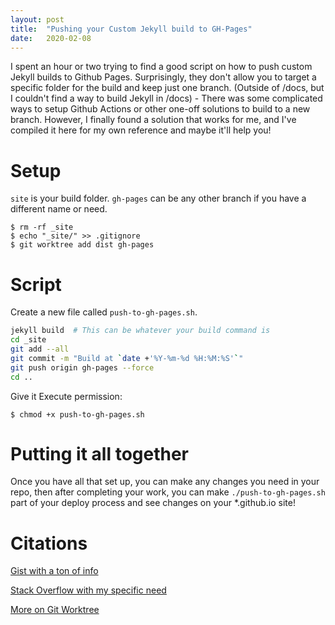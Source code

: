 ```yaml
---
layout:	post
title:	"Pushing your Custom Jekyll build to GH-Pages"
date:	2020-02-08
---
```


I spent an hour or two trying to find a good script on how to push custom Jekyll builds to Github Pages. Surprisingly, they don't allow you to target a specific folder for the build and keep just one branch. (Outside of /docs, but I couldn't find a way to build Jekyll in /docs) - There was some complicated ways to setup Github Actions or other one-off solutions to build to a new branch. However, I finally found a solution that works for me, and I've compiled it here for my own reference and maybe it'll help you!

# Setup

`site` is your build folder.
`gh-pages` can be any other branch if you have a different name or need.

```shell
$ rm -rf _site
$ echo "_site/" >> .gitignore
$ git worktree add dist gh-pages
```

# Script

Create a new file called  `push-to-gh-pages.sh`.

```bash
jekyll build  # This can be whatever your build command is
cd _site
git add --all
git commit -m "Build at `date +'%Y-%m-%d %H:%M:%S'`"
git push origin gh-pages --force
cd ..
```

Give it Execute permission: 

`$ chmod +x push-to-gh-pages.sh`

# Putting it all together

Once you have all that set up, you can make any changes you need in your repo, then after completing your work, you can make `./push-to-gh-pages.sh` part of your deploy process and see changes on your *.github.io site!

# Citations

[Gist with a ton of info](https://gist.github.com/cobyism/4730490#gistcomment-2375522) 

[Stack Overflow with my specific need](https://stackoverflow.com/questions/33172857/how-do-i-force-a-subtree-push-to-overwrite-remote-changes)

[More on Git Worktree](https://musteresel.github.io/posts/2018/01/git-worktree-for-deploying.html)
